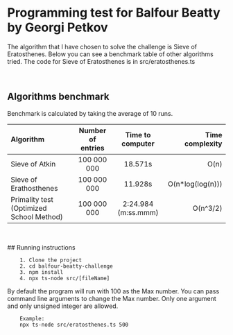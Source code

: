 # Programming test for Balfour Beatty by Georgi Petkov

The algorithm that I have chosen to solve the challenge is Sieve of Eratosthenes.
Below you can see a benchmark table of other algorithms tried.
The code for Sieve of Eratosthenes is in src/eratosthenes.ts

<br>

## Algorithms benchmark

Benchmark is calculated by taking the average of 10 runs.

| Algorithm                                | Number of entries |  Time to computer   |   Time complexity |
| :--------------------------------------- | :---------------: | :-----------------: | ----------------: |
| Sieve of Atkin                           |    100 000 000    |       18.571s       |              O(n) |
| Sieve of Erathosthenes                   |    100 000 000    |       11.928s       | O(n\*log(log(n))) |
| Primality test (Optimized School Method) |    100 000 000    | 2:24.984 (m:ss.mmm) |          O(n^3/2) |

<br>

## Running instructions

```
    1. Clone the project
    2. cd balfour-beatty-challenge
    3. npm install
    4. npx ts-node src/[fileName]
```

By default the program will run with 100 as the Max number.
You can pass command line arguments to change the Max number.
Only one argument and only unsigned integer are allowed.

```
    Example:
    npx ts-node src/eratosthenes.ts 500
```
